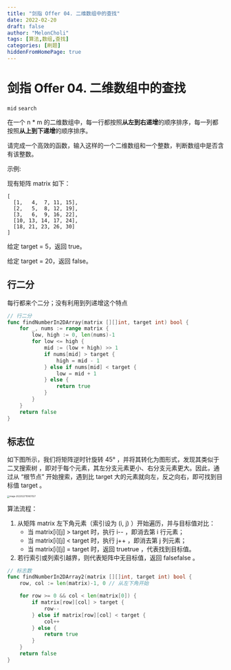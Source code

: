 ```yaml
---
title: "剑指 Offer 04. 二维数组中的查找"
date: 2022-02-20
draft: false
author: "MelonCholi"
tags: [算法,数组,查找]
categories: [刷题]
hiddenFromHomePage: true
---
```


# 剑指 Offer 04. 二维数组中的查找

`mid` `search`

在一个 n * m 的二维数组中，每一行都按照**从左到右递增**的顺序排序，每一列都按照**从上到下递增**的顺序排序。

请完成一个高效的函数，输入这样的一个二维数组和一个整数，判断数组中是否含有该整数。

示例:

现有矩阵 matrix 如下：

```
[
  [1,   4,  7, 11, 15],
  [2,   5,  8, 12, 19],
  [3,   6,  9, 16, 22],
  [10, 13, 14, 17, 24],
  [18, 21, 23, 26, 30]
]
```

给定 target = 5，返回 true。

给定 target = 20，返回 false。

## 行二分

每行都来个二分；没有利用到列递增这个特点

```go
// 行二分
func findNumberIn2DArray(matrix [][]int, target int) bool {
	for _, nums := range matrix {
		low, high := 0, len(nums)-1
		for low <= high {
			mid := (low + high) >> 1
			if nums[mid] > target {
				high = mid - 1
			} else if nums[mid] < target {
				low = mid + 1
			} else {
				return true
			}
		}
	}
	return false
}
```

## 标志位

如下图所示，我们将矩阵逆时针旋转 45° ，并将其转化为图形式，发现其类似于 二叉搜索树 ，即对于每个元素，其左分支元素更小、右分支元素更大。因此，通过从 “根节点” 开始搜索，遇到比 target 大的元素就向左，反之向右，即可找到目标值 target 。

<img src="https://markdown-1303167219.cos.ap-shanghai.myqcloud.com/image-20220227151607027.png" alt="image-20220227151607027" style="zoom: 33%;" />

算法流程：

1. 从矩阵 matrix 左下角元素（索引设为 (i, j) ）开始遍历，并与目标值对比：
    - 当 matrix[i][j] > target 时，执行 i-- ，即消去第 i 行元素；
    - 当 matrix[i][j] < target 时，执行 j++ ，即消去第 j 列元素；
    - 当 matrix[i][j] = target 时，返回 truetrue ，代表找到目标值。
2. 若行索引或列索引越界，则代表矩阵中无目标值，返回 falsefalse 。

```go
// 标志数
func findNumberIn2DArray2(matrix [][]int, target int) bool {
	row, col := len(matrix)-1, 0 // 从左下角开始

	for row >= 0 && col < len(matrix[0]) {
		if matrix[row][col] > target {
			row--
		} else if matrix[row][col] < target {
			col++
		} else {
			return true
		}
	}
	return false
}
```

